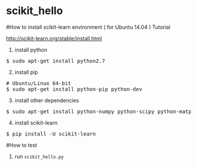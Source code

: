 # scikit_hello

#How to install scikit-learn environment ( for Ubuntu 14.04 )
Tutorial

http://scikit-learn.org/stable/install.html

1. install python
<pre>
$ sudo apt-get install python2.7
</pre>

2. install pip
<pre>
# Ubuntu/Linux 64-bit
$ sudo apt-get install python-pip python-dev
</pre>

3. install other dependencies
<pre>
$ sudo apt-get install python-numpy python-scipy python-matplotlib python-pandas swig python-dev python-wheel
</pre>

4. install scikit-learn
<pre>
$ pip install -U scikit-learn
</pre>

#How to test
1. run `scikit_hello.py`
